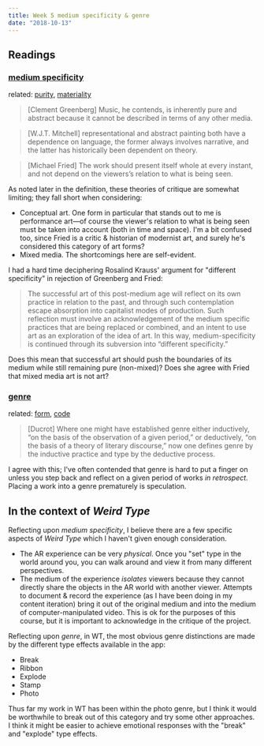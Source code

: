 ```yaml
---
title: Week 5 medium specificity & genre
date: "2018-10-13"
---
```


## Readings

### [medium specificity](https://lucian.uchicago.edu/blogs/mediatheory/keywords/medium-specificity/)

related: [purity](http://csmt.uchicago.edu/glossary2004/purity.htm), [materiality](http://csmt.uchicago.edu/glossary2004/material.htm)

> [Clement Greenberg] Music, he contends, is inherently pure and abstract because it cannot be described in terms of any other media.

> [W.J.T. Mitchell] representational and abstract painting both have a dependence on language, the former always involves narrative, and the latter has historically been dependent on theory.

> [Michael Fried] The work should present itself whole at every instant, and not depend on the viewers’s relation to what is being seen.

As noted later in the definition, these theories of critique are somewhat limiting; they fall short when considering:

- Conceptual art. One form in particular that stands out to me is performance art&mdash;of course the viewer's relation to what is being seen must be taken into account (both in time and space). I'm a bit confused too, since Fried is a critic & historian of modernist art, and surely he's considered this category of art forms?
- Mixed media. The shortcomings here are self-evident.

I had a hard time deciphering Rosalind Krauss' argument for "different specificity" in rejection of Greenberg and Fried:

> The successful art of this post-medium age will reflect on its own practice in relation to the past, and through such contemplation escape absorption into capitalist modes of production. Such reflection must involve an acknowledgement of the medium specific practices that are being replaced or combined, and an intent to use art as an exploration of the idea of art. In this way, medium-specificity is continued through its subversion into “different specificity.”

Does this mean that successful art should push the boundaries of its medium while still remaining pure (non-mixed)? Does she agree with Fried that mixed media art is not art?


### [genre](https://lucian.uchicago.edu/blogs/mediatheory/keywords/genre/)

related: [form](http://csmt.uchicago.edu/glossary2004/form.htm), [code](http://csmt.uchicago.edu/glossary2004/code.htm)

> [Ducrot] Where one might have established genre either inductively, “on the basis of the observation of a given period,” or deductively, “on the basis of a theory of literary discourse,” now one defines genre by the inductive practice and type by the deductive process.

I agree with this; I've often contended that genre is hard to put a finger on unless you step back and reflect on a given period of works _in retrospect_. Placing a work into a genre prematurely is speculation.


## In the context of _Weird Type_

Reflecting upon _medium specificity_, I believe there are a few specific aspects of _Weird Type_ which I haven't given enough consideration.

- The AR experience can be very _physical_. Once you "set" type in the world around you, you can walk around and view it from many different perspectives.
- The medium of the experience _isolates_ viewers because they cannot directly share the objects in the AR world with another viewer. Attempts to document & record the experience (as I have been doing in my content iteration) bring it out of the original medium and into the medium of computer-manipulated video. This is ok for the purposes of this course, but it is important to acknowledge in the critique of the project.

Reflecting upon _genre_, in WT, the most obvious genre distinctions are made by the different type effects available in the app:

- Break
- Ribbon
- Explode
- Stamp
- Photo

Thus far my work in WT has been within the photo genre, but I think it would be worthwhile to break out of this category and try some other approaches. I think it might be easier to achieve emotional responses with the "break" and "explode" type effects.
